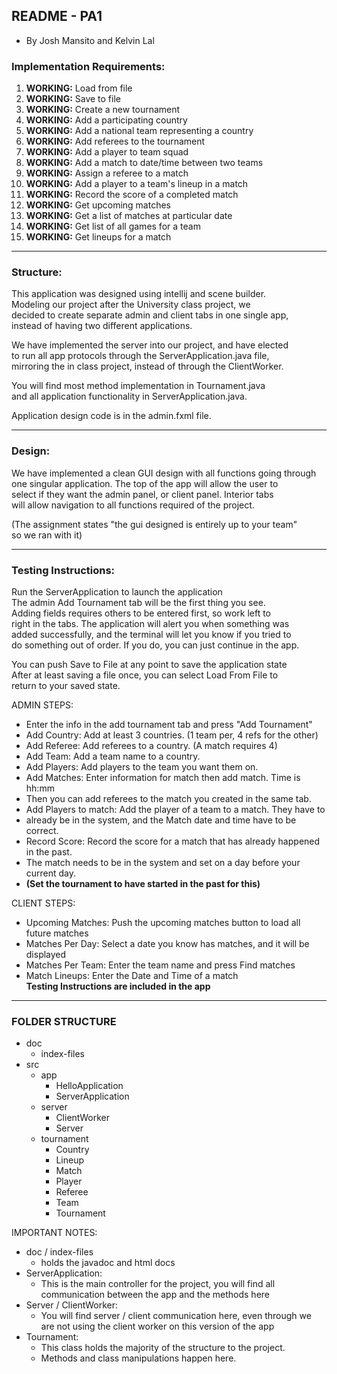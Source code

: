 ## README - PA1

- By Josh Mansito and Kelvin Lal

### Implementation Requirements:

1. **WORKING:** Load from file
2. **WORKING:** Save to file
3. **WORKING:** Create a new tournament 
4. **WORKING:** Add a participating country 
5. **WORKING:** Add a national team representing a country
6. **WORKING:** Add referees to the tournament 
7. **WORKING:** Add a player to team squad 
8. **WORKING:** Add a match to date/time between two teams
9. **WORKING:** Assign a referee to a match 
10. **WORKING:** Add a player to a team's lineup in a match 
11. **WORKING:** Record the score of a completed match 
12. **WORKING:** Get upcoming matches 
13. **WORKING:** Get a list of matches at particular date 
14. **WORKING:** Get list of all games for a team 
15. **WORKING:** Get lineups for a match 

---------------------------------------------------------

### Structure:

This application was designed using intellij and scene builder.  
Modeling our project after the University class project, we  
decided to create separate admin and client tabs in one single app,  
instead of having two different applications. 

We have implemented the server into our project, and have elected  
to run all app protocols through the ServerApplication.java file,   
mirroring the in class project, instead of through the ClientWorker.

You will find most method implementation in Tournament.java  
and all application functionality in ServerApplication.java.

Application design code is in the admin.fxml file. 

---------------------------------------------------------

### Design:

We have implemented a clean GUI design with all functions going through  
one singular application. The top of the app will allow the user to  
select if they want the admin panel, or client panel. Interior tabs  
will allow navigation to all functions required of the project. 

(The assignment states "the gui designed is entirely up to your team"  
so we ran with it)

---------------------------------------------------------

### Testing Instructions:

Run the ServerApplication to launch the application  
The admin Add Tournament tab will be the first thing you see.  
Adding fields requires others to be entered first, so work left to  
right in the tabs. The application will alert you when something was  
added successfully, and the terminal will let you know if you tried to  
do something out of order. If you do, you can just continue in the app.  

You can push Save to File at any point to save the application state  
After at least saving a file once, you can select Load From File to  
return to your saved state. 

ADMIN STEPS:
- Enter the info in the add tournament tab and press "Add Tournament"
- Add Country: Add at least 3 countries. (1 team per, 4 refs for the other)  
- Add Referee: Add referees to a country. (A match requires 4)
- Add Team: Add a team name to a country.  
- Add Players: Add players to the team you want them on. 
- Add Matches: Enter information for match then add match. Time is hh:mm  
- Then you can add referees to the match you created in the same tab.
- Add Players to match: Add the player of a team to a match. They have to  
- already be in the system, and the Match date and time have to be correct.
- Record Score: Record the score for a match that has already happened in the past.
- The match needs to be in the system and set on a day before your current day.
- **(Set the tournament to have started in the past for this)**

CLIENT STEPS:
- Upcoming Matches: Push the upcoming matches button to load all future matches
- Matches Per Day: Select a date you know has matches, and it will be displayed
- Matches Per Team: Enter the team name and press Find matches
- Match Lineups: Enter the Date and Time of a match  
**Testing Instructions are included in the app**

---------------------------------------------------------

### FOLDER STRUCTURE
- doc
  - index-files
- src
  - app
    - HelloApplication
    - ServerApplication
  - server
    - ClientWorker
    - Server
  - tournament
    - Country
    - Lineup
    - Match
    - Player
    - Referee
    - Team
    - Tournament

IMPORTANT NOTES:
- doc / index-files
  - holds the javadoc and html docs
- ServerApplication:
  - This is the main controller for the project, you will find all communication between the app and the methods here
- Server / ClientWorker:
  - You will find server / client communication here, even through we are not using the client worker on this version of the app
- Tournament:
  - This class holds the majority of the structure to the project. 
  - Methods and class manipulations happen here.
